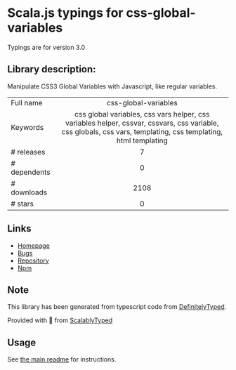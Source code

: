 
# Scala.js typings for css-global-variables

Typings are for version 3.0

## Library description:
Manipulate CSS3 Global Variables with Javascript, like regular variables.

|                    |                 |
| ------------------ | :-------------: |
| Full name          | css-global-variables |
| Keywords           | css global variables, css vars helper, css variables helper, cssvar, cssvars, css variable, css globals, css vars, templating, css templating, html templating |
| # releases         | 7 |
| # dependents       | 0 |
| # downloads        | 2108 |
| # stars            | 0 |

## Links
- [Homepage](https://github.com/colxi/css-global-variables#readme)
- [Bugs](https://github.com/colxi/css-global-variables/issues)
- [Repository](https://github.com/colxi/css-global-variables)
- [Npm](https://www.npmjs.com/package/css-global-variables)
    


## Note
This library has been generated from typescript code from [DefinitelyTyped](https://definitelytyped.org).

Provided with :purple_heart: from [ScalablyTyped](https://github.com/oyvindberg/ScalablyTyped)

## Usage
See [the main readme](../../readme.md) for instructions.


